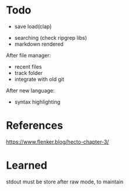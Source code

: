 # Todo  
<!-- - error handling  -->
<!-- - mouse position (delete, backspace) -->
<!-- - parse textarea into a better format for drawing (termion can get terminial width in characters)  -->
- save load(clap)
<!-- - vim integrate   -->

- searching (check ripgrep libs)
- markdown rendered    

After file manager: 
- recent files  
- track folder  
- integrate with old git 

After new language: 
- syntax highlighting
 
# References 
https://www.flenker.blog/hecto-chapter-3/
 
# Learned 
stdout must be store after raw mode, to maintain 
